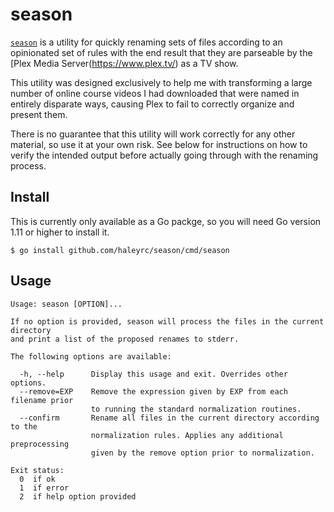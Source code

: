 # season

[`season`](https://github.com/haleyrc/season) is a utility for quickly renaming
sets of files according to an opinionated set of rules with the end result that
they are parseable by the [Plex Media Server(https://www.plex.tv/) as a TV show.

This utility was designed exclusively to help me with transforming a large
number of online course videos I had downloaded that were named in entirely
disparate ways, causing Plex to fail to correctly organize and present them.

There is no guarantee that this utility will work correctly for any other
material, so use it at your own risk. See below for instructions on how to
verify the intended output before actually going through with the renaming
process.

## Install

This is currently only available as a Go packge, so you will need Go version
1.11 or higher to install it.

`$ go install github.com/haleyrc/season/cmd/season`

## Usage

```
Usage: season [OPTION]...

If no option is provided, season will process the files in the current directory
and print a list of the proposed renames to stderr.

The following options are available:

  -h, --help      Display this usage and exit. Overrides other options.
  --remove=EXP    Remove the expression given by EXP from each filename prior
                  to running the standard normalization routines.
  --confirm       Rename all files in the current directory according to the
                  normalization rules. Applies any additional preprocessing
                  given by the remove option prior to normalization.

Exit status:
  0  if ok
  1  if error
  2  if help option provided
```